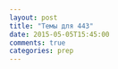 ```yaml
---
layout: post
title: "Темы для 443"
date: 2015-05-05T15:45:00
comments: true
categories: prep
---
```

